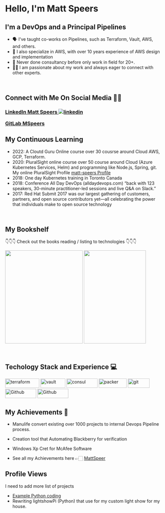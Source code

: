 # Hello, I'm Matt Speers

## **I'm a DevOps and a Principal Pipelines**
- 🗣 I've taught co-works on Pipelines, such as Terraform, Vault, AWS, and others.
- 🚀 I also specialize in AWS, with over 10 years experience of AWS design and implementation
- 📲 Never done consultancy before only work in field for 20+.
- 🤝🏻 I am passionate about my work and always eager to connect with other experts.

<br>

## **Connect with Me On Social Media** 🤝🏻 &nbsp;

<h3 align="left">
<a href="https://www.linkedin.com/in/mattspeers">LinkedIn Matt Speers <img src="https://img.icons8.com/color/96/000000/linkedin.png" alt="linkedin"/></a>

  
<a href="https://gitlab.com/mspeers"> GitLab MSpeers</a>
<br>

## **My Continuous Learning** &nbsp;

- 2022: A Cloutd Guru Online course over 30 cousrse around Cloud AWS, GCP, Terraform. 
- 2020: PluralSight online course over 50 course around Cloud (Azure Kubernetes Services,
Helm) and programming like Node.js, Spring, git. My online PluralSight Profile
[matt-speers Profile](https://app.pluralsight.com/profile/matt-speers)
- 2018: One day Kubernetes training in Toronto Canada
- 2018: Conference All Day DevOps (alldaydevops.com) “back with 123 speakers, 30-minute practitioner-led sessions and live Q&A on Slack.”
- 2017: Red Hat Submit 2017 was our largest gathering of customers, partners, and open source contributors yet—all celebrating the power that individuals make to open
source technology

<br>

## **My Bookshelf**
👇👇👇 Check out the books reading / listing to  technologies 👇👇👇

<a href="https://amzn.to/2UeUjAI"> <img align="center" alt="" src="https://images-na.ssl-images-amazon.com/images/I/41SXDY4t6-L._SX404_BO1,204,203,200_.jpg" width="250" height="300" /></a>
<a href="https://amzn.to/3HAw4pF"> <img align="center" alt="" src="https://m.media-amazon.com/images/I/41MY0+EHAbL._SX331_BO1,204,203,200_.jpg" width="200" height="300" /></a>

<br>


<h2>Techology Stack and Experience 💻</h2>

<p>
  
  <img alt="terraform" src="https://img.shields.io/badge/Terraform-7B42BC?style=for-the-badge&logo=Terraform&logoColor=white" width="110" height="30" />
  <img alt="vault" src="https://img.shields.io/badge/Vault-FFD814?style=for-the-badge&logo=Vault&logoColor=black" width="80" height="30" />
  <img alt="consul" src="https://img.shields.io/badge/Consul-E03875?style=for-the-badge&logo=Consul&logoColor=white" width="100" height="30" />
  <img alt="packer" src="https://img.shields.io/badge/packer-%23E7EEF0.svg?style=for-the-badge&logo=packer&logoColor=%2302A8EF" width="90" height="30" />
  <img alt="git" src="https://img.shields.io/badge/-Git-F05032?style=flat-square&logo=git&logoColor=white" width="70" height="30" />
  <img alt="Github" src="https://img.shields.io/badge/GitHub-%23121011.svg?style=flat-square&logo=Github&logoColor=white" width="100" height="30"/>
   <img alt="Github" src=" https://img.shields.io/badge/logo-gitlab-blue?style=flat-square&logo=GitLab&logoColor=white" width="100" height="30"/>
</p>

   
##  **My Achievements 🏅**
- Manulife convert existing over 1000 projects to internal Devops Pipeline process. 
- Creation tool that Automating Blackberry for verification
- Windows Xp Cret for McAfee Software

- See all my Achievements here 👉🏻 [MattSpeer]()




## Profile Views
I need to add more list of projects 
- [Example Python coding](https://github.com/mspeers/python-examples)
- Rewriting lightshowPi (Python) that use for my custom light show for my house.





  
